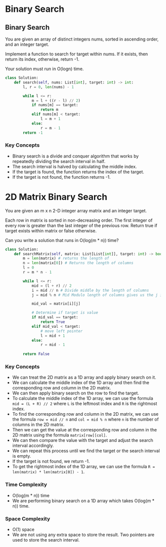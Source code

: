 # Binary Search

## Binary Search
You are given an array of distinct integers nums, sorted in ascending order, and an integer target.

Implement a function to search for target within nums. If it exists, then return its index, otherwise, return -1.

Your solution must run in O(logn) time.

```python
class Solution:
    def search(self, nums: List[int], target: int) -> int:
        l, r = 0, len(nums) - 1

        while l <= r:
            m = l + ((r - l) // 2)
            if nums[m] == target:
                return m
            elif nums[m] < target:
                l = m + 1
            else:
                r = m - 1
        return -1
```

### Key Concepts
- Binary search is a divide and conquer algorithm that works by repeatedly dividing the search interval in half.
- The search interval is halved by calculating the middle index.
- If the target is found, the function returns the index of the target.
- If the target is not found, the function returns -1.


# 2D Matrix Binary Search
You are given an m x n 2-D integer array matrix and an integer target.

Each row in matrix is sorted in non-decreasing order.
The first integer of every row is greater than the last integer of the previous row.
Return true if target exists within matrix or false otherwise.

Can you write a solution that runs in O(log(m * n)) time?

```python
class Solution:
    def searchMatrix(self, matrix: List[List[int]], target: int) -> bool:
        m = len(matrix) # returns the length of 
        n = len(matrix[0]) # Returns the length of columns
        l = 0
        r = m * n - 1

        while l <= r:
            mid = (l + r) // 2
            i = mid // n # Divide middle by the length of columns
            j = mid % n # Mid Modulo length of columns gives us the j index

            mid_val = matrix[i][j]

            # Determine if target is value
            if mid_val == target:
                return True
            elif mid_val < target:
                # move left pointer
                l = mid + 1
            else:
                r = mid - 1
        
        return False
```

### Key Concepts
- We can treat the 2D matrix as a 1D array and apply binary search on it.
- We can calculate the middle index of the 1D array and then find the corresponding row and column in the 2D matrix.
- We can then apply binary search on the row to find the target.
- To calculate the middle index of the 1D array, we can use the formula `mid = (L + R) // 2` where `L` is the leftmost index and `R` is the rightmost index.
- To find the corresponding row and column in the 2D matrix, we can use the formula `row = mid // n` and `col = mid % n` where `n` is the number of columns in the 2D matrix.
- Then we can get the value at the corresponding row and column in the 2D matrix using the formula `matrix[row][col]`.
- We can then compare the value with the target and adjust the search interval accordingly.
- We can repeat this process until we find the target or the search interval is empty.
- If the target is not found, we return -1.
- To get the rightmost index of the 1D array, we can use the formula `R = len(matrix) * len(matrix[0]) - 1`.

### Time Complexity
- O(log(m * n)) time
- We are performing binary search on a 1D array which takes O(log(m * n)) time.

### Space Complexity
- O(1) space
- We are not using any extra space to store the result. Two pointers are used to store the search interval.